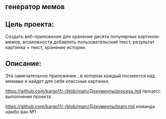 ## генератор мемов
## Цель проекта:
Создать веб-приложение для хранение десяти популярных картинок-мемов,
возможности добавлять пользовательский текст,
результат картинка + текст,
хранение истории.

## Описание:
Эта замечательное приложение , в котором каждый посмеется над мемами и найдет для себя классные картинки.

https://github.com/kargo11/-/blob/main/Документы/process.md процесс выполнения проекта



https://github.com/kargo11/-/blob/main/Документы/team.md команда намбо ван №1
